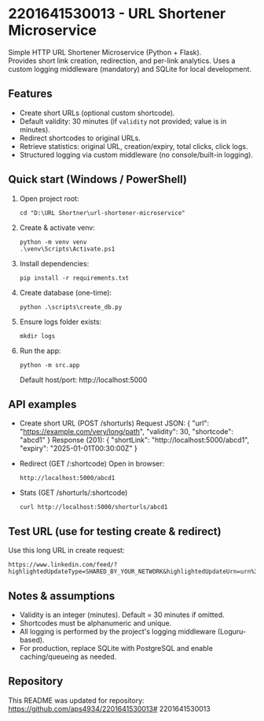 # 2201641530013 - URL Shortener Microservice

Simple HTTP URL Shortener Microservice (Python + Flask).  
Provides short link creation, redirection, and per-link analytics. Uses a custom logging middleware (mandatory) and SQLite for local development.

## Features
- Create short URLs (optional custom shortcode).
- Default validity: 30 minutes (if `validity` not provided; value is in minutes).
- Redirect shortcodes to original URLs.
- Retrieve statistics: original URL, creation/expiry, total clicks, click logs.
- Structured logging via custom middleware (no console/built-in logging).

## Quick start (Windows / PowerShell)
1. Open project root:
   ```
   cd "D:\URL Shortner\url-shortener-microservice"
   ```

2. Create & activate venv:
   ```
   python -m venv venv
   .\venv\Scripts\Activate.ps1
   ```

3. Install dependencies:
   ```
   pip install -r requirements.txt
   ```

4. Create database (one-time):
   ```
   python .\scripts\create_db.py
   ```

5. Ensure logs folder exists:
   ```
   mkdir logs
   ```

6. Run the app:
   ```
   python -m src.app
   ```
   Default host/port: http://localhost:5000

## API examples
- Create short URL (POST /shorturls)
  Request JSON:
  {
    "url": "https://example.com/very/long/path",
    "validity": 30,
    "shortcode": "abcd1"
  }
  Response (201):
  {
    "shortLink": "http://localhost:5000/abcd1",
    "expiry": "2025-01-01T00:30:00Z"
  }

- Redirect (GET /:shortcode)
  Open in browser:
  ```
  http://localhost:5000/abcd1
  ```

- Stats (GET /shorturls/:shortcode)
  ```
  curl http://localhost:5000/shorturls/abcd1
  ```

## Test URL (use for testing create & redirect)
Use this long URL in create request:
```
https://www.linkedin.com/feed/?highlightedUpdateType=SHARED_BY_YOUR_NETWORK&highlightedUpdateUrn=urn%3Ali%3Aactivity%3A7370672529310539776
```

## Notes & assumptions
- Validity is an integer (minutes). Default = 30 minutes if omitted.
- Shortcodes must be alphanumeric and unique.
- All logging is performed by the project's logging middleware (Loguru-based).
- For production, replace SQLite with PostgreSQL and enable caching/queueing as needed.

## Repository
This README was updated for repository: https://github.com/aps4934/2201641530013#   2 2 0 1 6 4 1 5 3 0 0 1 3  
 
